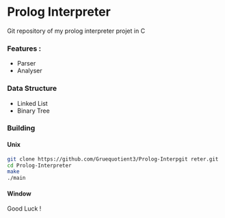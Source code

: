 # Prolog Interpreter

Git repository of my prolog interpreter projet in C

### Features :
- Parser
- Analyser

### Data Structure
- Linked List
- Binary Tree

### Building  
#### Unix

```zsh
git clone https://github.com/Gruequotient3/Prolog-Interpgit reter.git
cd Prolog-Interpreter
make
./main
```

#### Window
Good Luck !